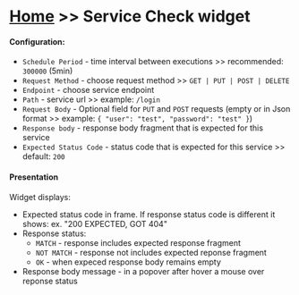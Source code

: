 # [Home](/cogboard/) >> Service Check widget

#### Configuration:
* `Schedule Period` - time interval between executions >> recommended: `300000` (5min)
* `Request Method` - choose request method >> `GET | PUT | POST | DELETE`
* `Endpoint` - choose service endpoint
* `Path` - service url >> example: `/login`
* `Request Body` - Optional field for `PUT` and `POST` requests (empty or in Json format >> example: `{ "user": "test", "password": "test" }`)
* `Response body` - response body fragment that is expected for this service
* `Expected Status Code` - status code that is expected for this service >> default: `200`

#### Presentation
 Widget displays:
 * Expected status code in frame. If response status code is different it shows: ex. "200 EXPECTED, GOT 404"
 * Response status:
    * `MATCH` - response includes expected response fragment
    * `NOT MATCH` - response not includes expected reponse fragment
    * `OK` - when expeced response body remains empty
 * Response body message - in a popover after hover a mouse over reponse status
  
